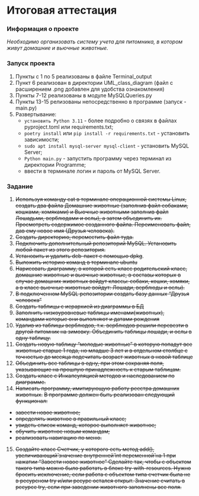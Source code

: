 # Итоговая аттестация

### Информация о проекте

*Необходимо организовать систему учета для питомника, в котором живут
домашние и вьючные животные.*

### Запуск проекта

1. Пункты с 1 по 5 реализованы в файле Terminal_output
2. Пункт 6 реализован в директории UML_class_diagram (файл с расширением .png добавлен для удобства ознакомления)
3. Пункты 7-12 реализованы в модуле MySQLQueries.py
4. Пункты 13-15 релизованы непосредственно в программе (запуск - main.py)
5. Развертывание: 
   - `установить Python 3.11` - более подробно о связях в файлах pyproject.toml или requirements.txt;
   - `poetry install` или `pip install -r requirements.txt` - установить зависимости;
   - `sudo apt install mysql-server mysql-client` - установить MySQL Server;
   - `Python main.py` - запустить программу через терминал из директории Programme;
   - ввести в терминале логин и пароль от MySQL Server.

### Задание

1. ~~Используя команду cat в терминале операционной системы Linux, создать
два файла Домашние животные (заполнив файл собаками, кошками,
хомяками) и Вьючные животными заполнив файл Лошадьми, верблюдами и
ослы), а затем объединить их. Просмотреть содержимое созданного файла.
Переименовать файл, дав ему новое имя (Друзья человека).~~
2. ~~Создать директорию, переместить файл туда.~~
3. ~~Подключить дополнительный репозиторий MySQL. Установить любой пакет
из этого репозитория.~~
4. ~~Установить и удалить deb-пакет с помощью dpkg~~.
5. ~~Выложить историю команд в терминале ubuntu~~
6. ~~Нарисовать диаграмму, в которой есть класс родительский класс, домашние
животные и вьючные животные, в составы которых в случае домашних
животных войдут классы: собаки, кошки, хомяки, а в класс вьючные животные
войдут: Лошади, верблюды и ослы).~~
7. ~~В подключенном MySQL репозитории создать базу данных “Друзья
человека”~~
8. ~~Создать таблицы с иерархией из диаграммы в БД~~
9. ~~Заполнить низкоуровневые таблицы именами(животных), командами
которые они выполняют и датами рождения~~
10. ~~Удалив из таблицы верблюдов, т.к. верблюдов решили перевезти в другой
питомник на зимовку. Объединить таблицы лошади, и ослы в одну таблицу.~~
11. ~~Создать новую таблицу “молодые животные” в которую попадут все
животные старше 1 года, но младше 3 лет и в отдельном столбце с точностью
до месяца подсчитать возраст животных в новой таблице~~
12. ~~Объединить все таблицы в одну, при этом сохраняя поля, указывающие на
прошлую принадлежность к старым таблицам.~~
13. ~~Создать класс с Инкапсуляцией методов и наследованием по диаграмме.~~
14. ~~Написать программу, имитирующую работу реестра домашних животных.~~
~~В программе должен быть реализован следующий функционал:~~
- ~~завести новое животное;~~
- ~~определять животное в правильный класс;~~
- ~~увидеть список команд, которое выполняет животное;~~
- ~~обучить животное новым командам;~~
- ~~реализовать навигацию по меню.~~
15. ~~Создайте класс Счетчик, у которого есть метод add(), увеличивающий̆
значение внутренней̆ int переменной̆ на 1 при нажатии “Завести новое
животное” Сделайте так, чтобы с объектом такого типа можно было работать в
блоке try-with-resources. Нужно бросить исключение, если работа с объектом
типа счетчик была не в ресурсном try и/или ресурс остался открыт. Значение
считать в ресурсе try, если при заведении животного заполнены все поля.~~